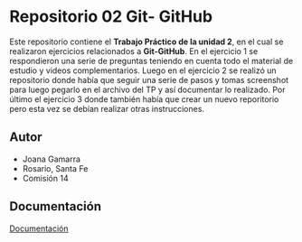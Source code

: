 
# Repositorio 02 Git- GitHub

Este repositorio contiene el **Trabajo Práctico de la unidad 2**, en el cual se realizaron ejercicios relacionados a **Git-GitHub**. En el ejercicio 1 se respondieron una serie de preguntas teniendo en cuenta todo el material de estudio y videos complementarios. Luego en el ejercicio 2 se realizó un repositorio donde había que seguir una serie de pasos y tomas screenshot para luego pegarlo en el archivo del TP y así documentar lo realizado. Por último el ejercicio 3 donde también había que crear un nuevo reporitorio pero esta vez se debían realizar otras instrucciones.


## Autor

- Joana Gamarra
- Rosario, Santa Fe
- Comisión 14

## Documentación

[Documentación](https://github.com/Joygamarra09/UTN-TUPaD-P1/blob/main/02%20Trabajo%20Colaborativo/Tp2-GamarraJoana-Com14.pdf)

